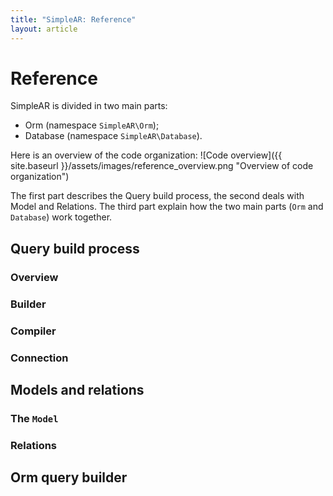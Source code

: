 ```yaml
---
title: "SimpleAR: Reference"
layout: article
---
```


# Reference

SimpleAR is divided in two main parts:

* Orm (namespace `SimpleAR\Orm`);
* Database (namespace `SimpleAR\Database`).

Here is an overview of the code organization:
![Code overview]({{ site.baseurl }}/assets/images/reference_overview.png
"Overview of code organization")

The first part describes the Query build process, the second deals with Model
and Relations. The third part explain how the two main parts (`Orm` and
`Database`) work together.


## Query build process

### Overview
### Builder
### Compiler
### Connection


## Models and relations

### The `Model`
### Relations


## Orm query builder
